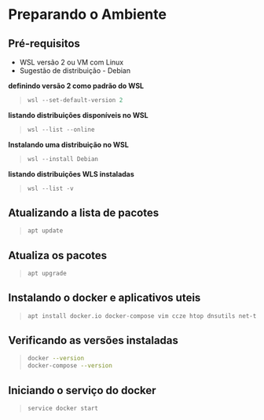 # Preparando o Ambiente

## Pré-requisitos

* WSL versão 2 ou VM com Linux
* Sugestão de distribuição - Debian

**definindo versão 2 como padrão do WSL**  

> ```powershell
> wsl --set-default-version 2
> ```

**listando distribuições disponíveis no WSL**  

> ```powershell
> wsl --list --online
> ```

**Instalando uma distribuição no WSL**  

> ```powershell
> wsl --install Debian
> ```

**listando distribuições WLS instaladas**  

> ```powershell
> wsl --list -v
> ```

## Atualizando a lista de pacotes

> ```bash
> apt update
> ```

## Atualiza os pacotes

> ```bash
> apt upgrade
> ```  

## Instalando o docker e aplicativos uteis

> ```bash
> apt install docker.io docker-compose vim ccze htop dnsutils net-tool
> ```  

## Verificando as versões instaladas

> ```bash
> docker --version
> docker-compose --version
> ```  

## Iniciando o serviço do docker

> ```bash
> service docker start
> ```  

